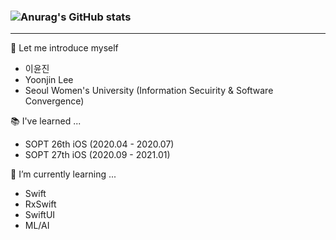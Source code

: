 ### ![Anurag's GitHub stats](https://github-readme-stats.vercel.app/api?username=profitjean&show_icons=false&theme=tokyonight)
---
🤔 Let me introduce myself
- 이윤진
- Yoonjin Lee
- Seoul Women's University (Information Secuirity & Software Convergence)

📚 I've learned ...
- SOPT 26th iOS (2020.04 - 2020.07)
- SOPT 27th iOS (2020.09 - 2021.01)

🌱 I’m currently learning ...
- Swift
- RxSwift
- SwiftUI
- ML/AI


<!--
**profitjean/profitjean** is a ✨ _special_ ✨ repository because its `README.md` (this file) appears on your GitHub profile.

Here are some ideas to get you started:

- 🔭 I’m currently working on ...
- 🌱 I’m currently learning ...
- 👯 I’m looking to collaborate on ...
- 🤔 I’m looking for help with ...
- 💬 Ask me about ...
- 📫 How to reach me: ...
- 😄 Pronouns: ...
- ⚡ Fun fact: ...
-->
